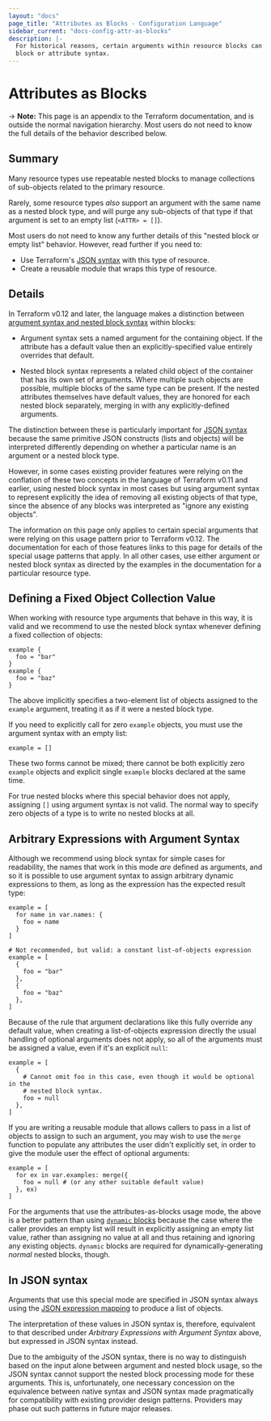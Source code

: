 ```yaml
---
layout: "docs"
page_title: "Attributes as Blocks - Configuration Language"
sidebar_current: "docs-config-attr-as-blocks"
description: |-
  For historical reasons, certain arguments within resource blocks can use either
  block or attribute syntax.
---
```


# Attributes as Blocks

-> **Note:** This page is an appendix to the Terraform documentation, and is
outside the normal navigation hierarchy. Most users do not need to know the full
details of the behavior described below.

## Summary

Many resource types use repeatable nested blocks to manage collections of
sub-objects related to the primary resource.

Rarely, some resource types _also_ support an argument with the same name as a
nested block type, and will purge any sub-objects of that type if that argument
is set to an empty list (`<ATTR> = []`).

Most users do not need to know any further details of this "nested block or
empty list" behavior. However, read further if you need to:

- Use Terraform's [JSON syntax](/docs/configuration/syntax-json.html) with this
  type of resource.
- Create a reusable module that wraps this type of resource.

## Details

In Terraform v0.12 and later, the language makes a distinction between
[argument syntax and nested block syntax](/docs/configuration/syntax.html#arguments-and-blocks)
within blocks:

* Argument syntax sets a named argument for the containing object. If the
  attribute has a default value then an explicitly-specified value entirely
  overrides that default.

* Nested block syntax represents a related child object of the container that
  has its own set of arguments. Where multiple such objects are possible, multiple
  blocks of the same type can be present. If the nested attributes themselves
  have default values, they are honored for each nested block separately,
  merging in with any explicitly-defined arguments.

The distinction between these is particularly important for
[JSON syntax](/docs/configuration/syntax-json.html)
because the same primitive JSON constructs (lists and objects) will be
interpreted differently depending on whether a particular name is an argument
or a nested block type.

However, in some cases existing provider features were relying on the
conflation of these two concepts in the language of Terraform v0.11 and earlier,
using nested block syntax in most cases but using argument syntax to represent
explicitly the idea of removing all existing objects of that type, since the
absence of any blocks was interpreted as "ignore any existing objects".

The information on this page only applies to certain special arguments that
were relying on this usage pattern prior to Terraform v0.12. The documentation
for each of those features links to this page for details of the special usage
patterns that apply. In all other cases, use either argument or nested block
syntax as directed by the examples in the documentation for a particular
resource type.

## Defining a Fixed Object Collection Value

When working with resource type arguments that behave in this way, it is valid
and we recommend to use the nested block syntax whenever defining a fixed
collection of objects:

```hcl
example {
  foo = "bar"
}
example {
  foo = "baz"
}
```

The above implicitly specifies a two-element list of objects assigned to the
`example` argument, treating it as if it were a nested block type.

If you need to explicitly call for zero `example` objects, you must use the
argument syntax with an empty list:

```hcl
example = []
```

These two forms cannot be mixed; there cannot be both explicitly zero `example`
objects and explicit single `example` blocks declared at the same time.

For true nested blocks where this special behavior does not apply, assigning
`[]` using argument syntax is not valid. The normal way to specify zero objects
of a type is to write no nested blocks at all.

## Arbitrary Expressions with Argument Syntax

Although we recommend using block syntax for simple cases for readability, the
names that work in this mode _are_ defined as arguments, and so it is possible
to use argument syntax to assign arbitrary dynamic expressions to them, as
long as the expression has the expected result type:

```hcl
example = [
  for name in var.names: {
    foo = name
  }
]
```

```hcl
# Not recommended, but valid: a constant list-of-objects expression
example = [
  {
    foo = "bar"
  },
  {
    foo = "baz"
  },
]
```

Because of the rule that argument declarations like this fully override any
default value, when creating a list-of-objects expression directly the usual
handling of optional arguments does not apply, so all of the arguments must be
assigned a value, even if it's an explicit `null`:

```hcl
example = [
  {
    # Cannot omit foo in this case, even though it would be optional in the
    # nested block syntax.
    foo = null
  },
]
```

If you are writing a reusable module that allows callers to pass in a list of
objects to assign to such an argument, you may wish to use the `merge` function
to populate any attributes the user didn't explicitly set, in order to give
the module user the effect of optional arguments:

```hcl
example = [
  for ex in var.examples: merge({
    foo = null # (or any other suitable default value)
  }, ex)
]
```

For the arguments that use the attributes-as-blocks usage mode, the above is
a better pattern than using
[`dynamic` blocks](/docs/configuration/expressions.html#dynamic-blocks)
because the case where the
caller provides an empty list will result in explicitly assigning an empty
list value, rather than assigning no value at all and thus retaining and
ignoring any existing objects. `dynamic` blocks are required for
dynamically-generating _normal_ nested blocks, though.

## In JSON syntax

Arguments that use this special mode are specified in JSON syntax always using
the [JSON expression mapping](/docs/configuration/syntax-json.html#expression-mapping)
to produce a list of objects.

The interpretation of these values in JSON syntax is, therefore, equivalent
to that described under _Arbitrary Expressions with Argument Syntax_ above,
but expressed in JSON syntax instead.

Due to the ambiguity of the JSON syntax, there is no way to distinguish based
on the input alone between argument and nested block usage, so the JSON syntax
cannot support the nested block processing mode for these arguments. This is,
unfortunately, one necessary concession on the equivalence between native syntax
and JSON syntax made pragmatically for compatibility with existing provider
design patterns. Providers may phase out such patterns in future major releases.
